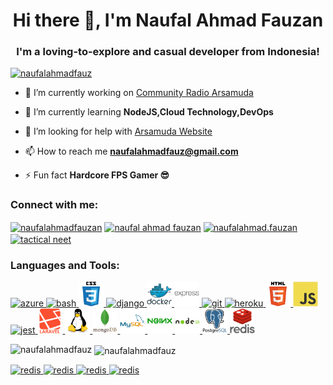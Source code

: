 <h1 align="center">Hi there 👋, I'm Naufal Ahmad Fauzan</h1>
<h3 align="center">I'm a loving-to-explore and casual developer from Indonesia!</h3>

<p align="left"> <a href="https://github.com/ryo-ma/github-profile-trophy"><img src="https://github-profile-trophy.vercel.app/?username=naufalahmadfauz" alt="naufalahmadfauz" /></a> </p>

- 🔭 I’m currently working on [Community Radio Arsamuda](https://github.com/naufalahmadfauz/Arsamuda)

- 🌱 I’m currently learning **NodeJS,Cloud Technology,DevOps**

- 🤝 I’m looking for help with [Arsamuda Website](https://github.com/naufalahmadfauz/Arsamuda)

- 📫 How to reach me **naufalahmadfauz@gmail.com**

- ⚡ Fun fact **Hardcore FPS Gamer 😎**

<h3 align="left">Connect with me:</h3>
<p align="left">
<a href="https://kaggle.com/naufalahmadfauzan" target="blank"><img align="center" src="https://raw.githubusercontent.com/rahuldkjain/github-profile-readme-generator/master/src/images/icons/Social/kaggle.svg" alt="naufalahmadfauzan" height="30" width="40" /></a>
<a href="https://fb.com/naufal ahmad fauzan" target="blank"><img align="center" src="https://raw.githubusercontent.com/rahuldkjain/github-profile-readme-generator/master/src/images/icons/Social/facebook.svg" alt="naufal ahmad fauzan" height="30" width="40" /></a>
<a href="https://instagram.com/naufalahmad.fauzan" target="blank"><img align="center" src="https://raw.githubusercontent.com/rahuldkjain/github-profile-readme-generator/master/src/images/icons/Social/instagram.svg" alt="naufalahmad.fauzan" height="30" width="40" /></a>
<a href="https://www.youtube.com/c/tactical neet" target="blank"><img align="center" src="https://raw.githubusercontent.com/rahuldkjain/github-profile-readme-generator/master/src/images/icons/Social/youtube.svg" alt="tactical neet" height="30" width="40" /></a>
</p>

<h3 align="left">Languages and Tools:</h3>
<p align="left"> <a href="https://azure.microsoft.com/en-in/" target="_blank" rel="noreferrer"> <img src="https://www.vectorlogo.zone/logos/microsoft_azure/microsoft_azure-icon.svg" alt="azure" width="40" height="40"/> </a> <a href="https://www.gnu.org/software/bash/" target="_blank" rel="noreferrer"> <img src="https://www.vectorlogo.zone/logos/gnu_bash/gnu_bash-icon.svg" alt="bash" width="40" height="40"/> </a> <a href="https://www.w3schools.com/css/" target="_blank" rel="noreferrer"> <img src="https://raw.githubusercontent.com/devicons/devicon/master/icons/css3/css3-original-wordmark.svg" alt="css3" width="40" height="40"/> </a> <a href="https://www.djangoproject.com/" target="_blank" rel="noreferrer"> <img src="https://cdn.worldvectorlogo.com/logos/django.svg" alt="django" width="40" height="40"/> </a> <a href="https://www.docker.com/" target="_blank" rel="noreferrer"> <img src="https://raw.githubusercontent.com/devicons/devicon/master/icons/docker/docker-original-wordmark.svg" alt="docker" width="40" height="40"/> </a> <a href="https://expressjs.com" target="_blank" rel="noreferrer"> <img src="https://raw.githubusercontent.com/devicons/devicon/master/icons/express/express-original-wordmark.svg" alt="express" width="40" height="40"/> </a> <a href="https://git-scm.com/" target="_blank" rel="noreferrer"> <img src="https://www.vectorlogo.zone/logos/git-scm/git-scm-icon.svg" alt="git" width="40" height="40"/> </a> <a href="https://heroku.com" target="_blank" rel="noreferrer"> <img src="https://www.vectorlogo.zone/logos/heroku/heroku-icon.svg" alt="heroku" width="40" height="40"/> </a> <a href="https://www.w3.org/html/" target="_blank" rel="noreferrer"> <img src="https://raw.githubusercontent.com/devicons/devicon/master/icons/html5/html5-original-wordmark.svg" alt="html5" width="40" height="40"/> </a> <a href="https://developer.mozilla.org/en-US/docs/Web/JavaScript" target="_blank" rel="noreferrer"> <img src="https://raw.githubusercontent.com/devicons/devicon/master/icons/javascript/javascript-original.svg" alt="javascript" width="40" height="40"/> </a> <a href="https://jestjs.io" target="_blank" rel="noreferrer"> <img src="https://www.vectorlogo.zone/logos/jestjsio/jestjsio-icon.svg" alt="jest" width="40" height="40"/> </a> <a href="https://laravel.com/" target="_blank" rel="noreferrer"> <img src="https://raw.githubusercontent.com/devicons/devicon/master/icons/laravel/laravel-plain-wordmark.svg" alt="laravel" width="40" height="40"/> </a> <a href="https://www.linux.org/" target="_blank" rel="noreferrer"> <img src="https://raw.githubusercontent.com/devicons/devicon/master/icons/linux/linux-original.svg" alt="linux" width="40" height="40"/> </a> <a href="https://www.mongodb.com/" target="_blank" rel="noreferrer"> <img src="https://raw.githubusercontent.com/devicons/devicon/master/icons/mongodb/mongodb-original-wordmark.svg" alt="mongodb" width="40" height="40"/> </a> <a href="https://www.mysql.com/" target="_blank" rel="noreferrer"> <img src="https://raw.githubusercontent.com/devicons/devicon/master/icons/mysql/mysql-original-wordmark.svg" alt="mysql" width="40" height="40"/> </a> <a href="https://www.nginx.com" target="_blank" rel="noreferrer"> <img src="https://raw.githubusercontent.com/devicons/devicon/master/icons/nginx/nginx-original.svg" alt="nginx" width="40" height="40"/> </a> <a href="https://nodejs.org" target="_blank" rel="noreferrer"> <img src="https://raw.githubusercontent.com/devicons/devicon/master/icons/nodejs/nodejs-original-wordmark.svg" alt="nodejs" width="40" height="40"/> </a> <a href="https://www.postgresql.org" target="_blank" rel="noreferrer"> <img src="https://raw.githubusercontent.com/devicons/devicon/master/icons/postgresql/postgresql-original-wordmark.svg" alt="postgresql" width="40" height="40"/> </a> <a href="https://redis.io" target="_blank" rel="noreferrer"> <img src="https://raw.githubusercontent.com/devicons/devicon/master/icons/redis/redis-original-wordmark.svg" alt="redis" width="40" height="40"/> </a> </p>

<p><img align="left" src="https://github-readme-stats.vercel.app/api/top-langs?username=naufalahmadfauz&show_icons=true&locale=en&layout=compact" alt="naufalahmadfauz" /></p>

<p>&nbsp;<img align="center" src="https://github-readme-stats.vercel.app/api?username=naufalahmadfauz&show_icons=true&locale=en" alt="naufalahmadfauz" /></p>
<p> 
  <a href="https://www.credly.com/badges/91fd9990-dc47-4520-9806-08b2f1de313a/public_url" target="_blank" rel="noreferrer"> <img src="https://images.credly.com/images/be8fcaeb-c769-4858-b567-ffaaa73ce8cf/image.png" alt="redis" width="240" height="240"/> </a> 
  <a href="https://www.credly.com/badges/d9c6fcc3-f574-416c-a03b-cdb5c20d145d/public_url" target="_blank" rel="noreferrer"> <img src="https://images.credly.com/images/70eb1e3f-d4de-4377-a062-b20fb29594ea/azure-data-fundamentals-600x600.png" alt="redis" width="240" height="240"/> </a>
  <a href="https://www.credly.com/badges/74a7c8dd-c2f2-4d00-ad40-d47d1f0df623/public_url" target="_blank" rel="noreferrer"> <img src="https://images.credly.com/images/4136ced8-75d5-4afb-8677-40b6236e2672/azure-ai-fundamentals-600x600.png" alt="redis" width="240" height="240"/> </a>
  <a href="https://www.credly.com/badges/4fe158e7-7ad2-46ce-ac16-7821ac257360/public_url" target="_blank" rel="noreferrer"> <img src="https://images.credly.com/images/b2db4424-989e-4df9-ad19-1539d2743d74/image.png" alt="redis" width="240" height="240"/> </a>
  
</p>
